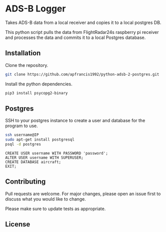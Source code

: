 # ADS-B Logger
Takes ADS-B data from a local receiver and copies it to a local postgres DB.

This python script pulls the data from FlightRadar24s raspberry pi receiver and processes the data and commits it to a local Postgres database.

## Installation

Clone the repository.
```bash
git clone https://github.com/apfrancis1992/python-adsb-2-postgres.git
```

Install the python dependencies.
```bash
pip3 install psycopg2-binary
```

## Postgres

SSH to your postgres instance to create a user and database for the program to use.
```bash
ssh username@IP
sudo apt-get install postgresql
psql -d postgres
```

```
CREATE USER username WITH PASSWORD 'password'; 
ALTER USER username WITH SUPERUSER;
CREATE DATABASE aircraft;
EXIT;
```


## Contributing
Pull requests are welcome. For major changes, please open an issue first to discuss what you would like to change.

Please make sure to update tests as appropriate.

## License
